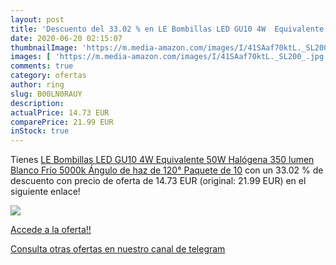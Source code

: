 ```yaml
---
layout: post
title: 'Descuento del 33.02 % en LE Bombillas LED GU10 4W  Equivalente 50'
date: 2020-06-20 02:15:07
thumbnailImage: 'https://m.media-amazon.com/images/I/41SAaf70ktL._SL200_.jpg'
images: [ 'https://m.media-amazon.com/images/I/41SAaf70ktL._SL200_.jpg' ]
comments: true
category: ofertas
author: ring
slug: B00LN0RAUY
description:
actualPrice: 14.73 EUR
comparePrice: 21.99 EUR
inStock: true
---
```


Tienes [LE Bombillas LED GU10 4W  Equivalente 50W Halógena 350 lumen Blanco Frío 5000k  Ángulo de haz de 120°  Paquete de 10](https://www.amazon.com/dp/B00LN0RAUY/?tag=redken08-20) con un 33.02 % de descuento con precio de oferta de 14.73 EUR (original: 21.99 EUR) en el siguiente enlace!

[![](https://m.media-amazon.com/images/I/41SAaf70ktL._SL200_.jpg)](https://www.amazon.com/dp/B00LN0RAUY/?tag=redken08-20)

[Accede a la oferta!!](https://www.amazon.com/dp/B00LN0RAUY/?tag=redken08-20)

[Consulta otras ofertas en nuestro canal de telegram](https://t.me/s/ofertas25)
